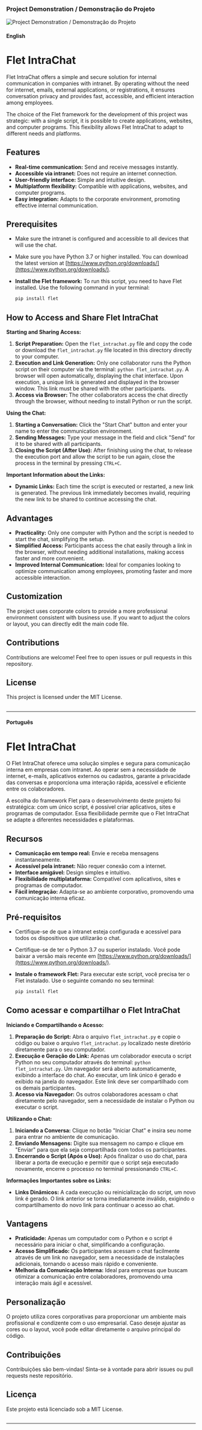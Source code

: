 ### Project Demonstration / Demonstração do Projeto

![Project Demonstration / Demonstração do Projeto](https://github.com/arnesanches/flet_intrachat/blob/main/Anima%C3%A7%C3%A3o.gif?raw=true)

#### English

# Flet IntraChat

Flet IntraChat offers a simple and secure solution for internal communication in companies with intranet. By operating without the need for internet, emails, external applications, or registrations, it ensures conversation privacy and provides fast, accessible, and efficient interaction among employees.

The choice of the Flet framework for the development of this project was strategic: with a single script, it is possible to create applications, websites, and computer programs. This flexibility allows Flet IntraChat to adapt to different needs and platforms.

## Features

*   **Real-time communication:** Send and receive messages instantly.
*   **Accessible via intranet:** Does not require an internet connection.
*   **User-friendly interface:** Simple and intuitive design.
*   **Multiplatform flexibility:** Compatible with applications, websites, and computer programs.
*   **Easy integration:** Adapts to the corporate environment, promoting effective internal communication.

## Prerequisites

*   Make sure the intranet is configured and accessible to all devices that will use the chat.
*   Make sure you have Python 3.7 or higher installed. You can download the latest version at [https://www.python.org/downloads/](https://www.python.org/downloads/).
*   **Install the Flet framework:** To run this script, you need to have Flet installed. Use the following command in your terminal:

    ```bash
    pip install flet
    ```

## How to Access and Share Flet IntraChat

**Starting and Sharing Access:**

1.  **Script Preparation:** Open the `flet_intrachat.py` file and copy the code or download the `flet_intrachat.py` file located in this directory directly to your computer.
2.  **Execution and Link Generation:** Only one collaborator runs the Python script on their computer via the terminal: `python flet_intrachat.py`. A browser will open automatically, displaying the chat interface. Upon execution, a unique link is generated and displayed in the browser window. This link must be shared with the other participants.
3.  **Access via Browser:** The other collaborators access the chat directly through the browser, without needing to install Python or run the script.

**Using the Chat:**

1.  **Starting a Conversation:** Click the "Start Chat" button and enter your name to enter the communication environment.
2.  **Sending Messages:** Type your message in the field and click "Send" for it to be shared with all participants.
3.  **Closing the Script (After Use):** After finishing using the chat, to release the execution port and allow the script to be run again, close the process in the terminal by pressing `CTRL+C`.

**Important Information about the Links:**

*   **Dynamic Links:** Each time the script is executed or restarted, a new link is generated. The previous link immediately becomes invalid, requiring the new link to be shared to continue accessing the chat.

## Advantages

*   **Practicality:** Only one computer with Python and the script is needed to start the chat, simplifying the setup.
*   **Simplified Access:** Participants access the chat easily through a link in the browser, without needing additional installations, making access faster and more convenient.
*   **Improved Internal Communication:** Ideal for companies looking to optimize communication among employees, promoting faster and more accessible interaction.

## Customization

The project uses corporate colors to provide a more professional environment consistent with business use. If you want to adjust the colors or layout, you can directly edit the main code file.

## Contributions

Contributions are welcome! Feel free to open issues or pull requests in this repository.

## License

This project is licensed under the MIT License.

##
---

#### Português

# Flet IntraChat

O Flet IntraChat oferece uma solução simples e segura para comunicação interna em empresas com intranet. Ao operar sem a necessidade de internet, e-mails, aplicativos externos ou cadastros, garante a privacidade das conversas e proporciona uma interação rápida, acessível e eficiente entre os colaboradores.         

A escolha do framework Flet para o desenvolvimento deste projeto foi estratégica: com um único script, é possível criar aplicativos, sites e programas de computador. Essa flexibilidade permite que o Flet IntraChat se adapte a diferentes necessidades e plataformas.

## Recursos

*   **Comunicação em tempo real:** Envie e receba mensagens instantaneamente.
*   **Acessível pela intranet:** Não requer conexão com a internet.
*   **Interface amigável:** Design simples e intuitivo.
*   **Flexibilidade multiplataforma:** Compatível com aplicativos, sites e programas de computador.
*   **Fácil integração:** Adapta-se ao ambiente corporativo, promovendo uma comunicação interna eficaz.

## Pré-requisitos

*   Certifique-se de que a intranet esteja configurada e acessível para todos os dispositivos que utilizarão o chat.
*   Certifique-se de ter o Python 3.7 ou superior instalado. Você pode baixar a versão mais recente em [https://www.python.org/downloads/](https://www.python.org/downloads/).
*   **Instale o framework Flet:** Para executar este script, você precisa ter o Flet instalado. Use o seguinte comando no seu terminal:

    ```bash
    pip install flet
    ```
    
## Como acessar e compartilhar o Flet IntraChat

**Iniciando e Compartilhando o Acesso:**

1.  **Preparação do Script:** Abra o arquivo `flet_intrachat.py` e copie o código ou baixe o arquivo `flet_intrachat.py` localizado neste diretório diretamente para o seu computador. 
2.  **Execução e Geração do Link:** Apenas um colaborador executa o script Python no seu computador através do terminal: `python flet_intrachat.py`. Um navegador será aberto automaticamente, exibindo a interface do chat. Ao executar, um link único é gerado e exibido na janela do navegador. Este link deve ser compartilhado com os demais participantes.
3.  **Acesso via Navegador:** Os outros colaboradores acessam o chat diretamente pelo navegador, sem a necessidade de instalar o Python ou executar o script.

**Utilizando o Chat:**

1.  **Iniciando a Conversa:** Clique no botão "Iniciar Chat" e insira seu nome para entrar no ambiente de comunicação.
2.  **Enviando Mensagens:** Digite sua mensagem no campo e clique em "Enviar" para que ela seja compartilhada com todos os participantes.
3.  **Encerrando o Script (Após o Uso):** Após finalizar o uso do chat, para liberar a porta de execução e permitir que o script seja executado novamente, encerre o processo no terminal pressionando `CTRL+C`.

**Informações Importantes sobre os Links:**

*   **Links Dinâmicos:** A cada execução ou reinicialização do script, um novo link é gerado. O link anterior se torna imediatamente inválido, exigindo o compartilhamento do novo link para continuar o acesso ao chat.

## Vantagens

*   **Praticidade:** Apenas um computador com o Python e o script é necessário para iniciar o chat, simplificando a configuração.
*   **Acesso Simplificado:** Os participantes acessam o chat facilmente através de um link no navegador, sem a necessidade de instalações adicionais, tornando o acesso mais rápido e conveniente.
*   **Melhoria da Comunicação Interna:** Ideal para empresas que buscam otimizar a comunicação entre colaboradores, promovendo uma interação mais ágil e acessível.

## Personalização

O projeto utiliza cores corporativas para proporcionar um ambiente mais profissional e condizente com o uso empresarial. Caso deseje ajustar as cores ou o layout, você pode editar diretamente o arquivo principal do código.

## Contribuições

Contribuições são bem-vindas! Sinta-se à vontade para abrir issues ou pull requests neste repositório.

## Licença

Este projeto está licenciado sob a MIT License.

##
---
